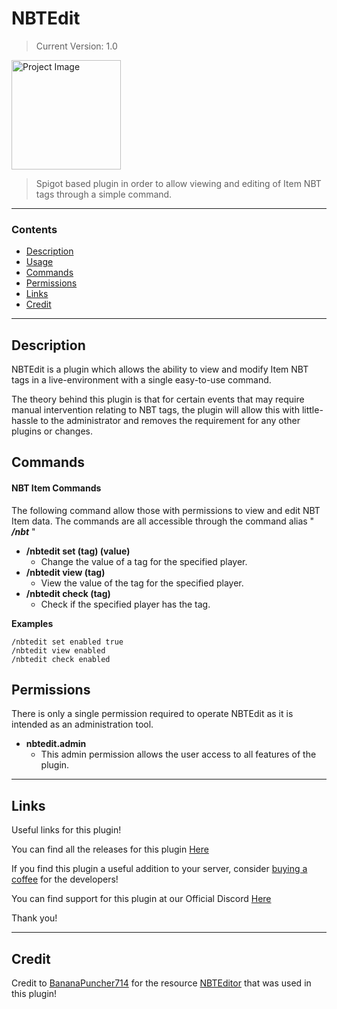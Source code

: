 # NBTEdit
>Current Version: 1.0

<img align="centre" alt="Project Image" width="175px" src="https://i.imgur.com/5Igpcyn.png" />

<br />

> Spigot based plugin in order to allow viewing and editing of Item NBT tags through a simple command.

---

### Contents
- [Description](#description)
- [Usage](#usage)
- [Commands](#commands)
- [Permissions](#permissions)
- [Links](#links)
- [Credit](#credit)

---

## Description

NBTEdit is a plugin which allows the ability to view and modify Item NBT tags in a live-environment with a single easy-to-use command.

The theory behind this plugin is that for certain events that may require manual intervention relating to NBT tags, the plugin will allow this with little-hassle to the administrator and removes the requirement for any other plugins or changes.

## Commands
    
#### NBT Item Commands
The following command allow those with permissions to view and edit NBT Item data.
The commands are all accessible through the command alias " ***/nbt*** "


- **/nbtedit set (tag) (value)**
  - Change the value of a tag for the specified player.
- **/nbtedit view (tag)**
  - View the value of the tag for the specified player.
- **/nbtedit check (tag)**
  - Check if the specified player has the tag.
  
**Examples**
```
/nbtedit set enabled true
/nbtedit view enabled
/nbtedit check enabled
```

## Permissions

There is only a single permission required to operate NBTEdit as it is intended as an administration tool.

- **nbtedit.admin**
  - This admin permission allows the user access to all features of the plugin.

---

## Links

Useful links for this plugin!

You can find all the releases for this plugin [Here](https://github.com/Retrixa/NBTEdit/releases)

If you find this plugin a useful addition to your server, consider [buying a coffee](https://www.buymeacoffee.com/retrixa) for the developers!

You can find support for this plugin at our Official Discord [Here](https://discord.com/invite/KNFD3KdfEA)

Thank you!

---

## Credit

Credit to [BananaPuncher714](https://github.com/BananaPuncher714) for the resource [NBTEditor](https://github.com/BananaPuncher714/NBTEditor) that was used in this plugin!
